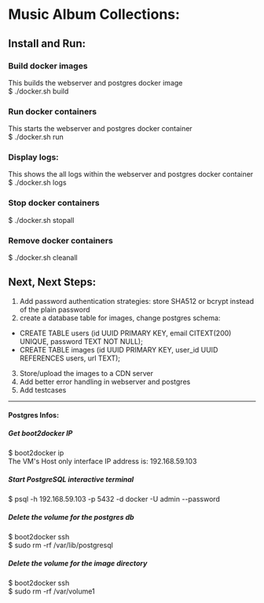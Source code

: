# Music Album Collections:

## Install and Run:

### Build docker images
This builds the webserver and postgres docker image <br />
$ ./docker.sh build

### Run docker containers
This starts the webserver and postgres docker container <br />
$ ./docker.sh run

### Display logs:
This shows the all logs within the webserver and postgres docker container <br />
$ ./docker.sh logs

### Stop docker containers
$ ./docker.sh stopall

### Remove docker containers
$ ./docker.sh cleanall

## Next, Next Steps:
1. Add password authentication strategies: store SHA512 or bcrypt instead of the plain password
2. create a database table for images, change postgres schema: 
  * CREATE TABLE users (id UUID PRIMARY KEY, email CITEXT(200) UNIQUE, password TEXT NOT NULL);
  * CREATE TABLE images (id UUID PRIMARY KEY, user_id UUID REFERENCES users, url TEXT);
3. Store/upload the images to a CDN server
4. Add better error handling in webserver and postgres
5. Add testcases

---

#### Postgres Infos:

##### Get boot2docker IP
$ boot2docker ip <br />
 The VM's Host only interface IP address is: 192.168.59.103

##### Start PostgreSQL interactive terminal
$ psql -h 192.168.59.103 -p 5432 -d docker -U admin --password

##### Delete the volume for the postgres db
$ boot2docker ssh <br />
$ sudo rm -rf /var/lib/postgresql

##### Delete the volume for the image directory
$ boot2docker ssh <br />
$ sudo rm -rf /var/volume1